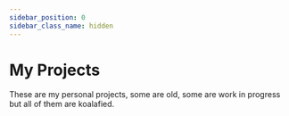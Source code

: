 ```yaml
---
sidebar_position: 0
sidebar_class_name: hidden
---
```


# My Projects

These are my personal projects, some are old, some are work in progress but all of them are koalafied.
